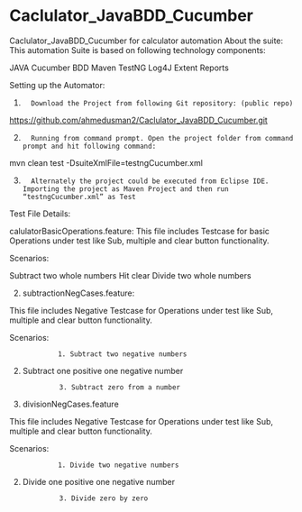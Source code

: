 # Caclulator_JavaBDD_Cucumber
Caclulator_JavaBDD_Cucumber for calculator automation
About the suite: 
This automation Suite is based on following technology components: 

JAVA 
Cucumber BDD 
Maven 
TestNG 
Log4J 
Extent Reports 
 
Setting up the Automator: 
1.       Download the Project from following Git repository: (public repo)

https://github.com/ahmedusman2/Caclulator_JavaBDD_Cucumber.git

 

 

2.       Running from command prompt. Open the project folder from command prompt and hit following command:   



mvn clean test -DsuiteXmlFile=testngCucumber.xml 



3.       Alternately the project could be executed from Eclipse IDE. Importing the project as Maven Project and then run “testngCucumber.xml” as Test 

 

Test File Details:

calulatorBasicOperations.feature: 
This file includes Testcase for basic Operations under test like Sub, multiple and clear button functionality. 

Scenarios:  

Subtract two whole numbers 
Hit clear 
Divide two whole numbers 
 

2. subtractionNegCases.feature: 

This file includes Negative Testcase for Operations under test like Sub, multiple and clear button functionality. 

Scenarios:  

                1. Subtract two negative numbers 

2. Subtract one positive one negative number 

                3. Subtract zero from a number 

3. divisionNegCases.feature 

This file includes Negative Testcase for Operations under test like Sub, multiple and clear button functionality. 

Scenarios:  

                1. Divide two negative numbers 

2. Divide one positive one negative number 

                3. Divide zero by zero 

 
